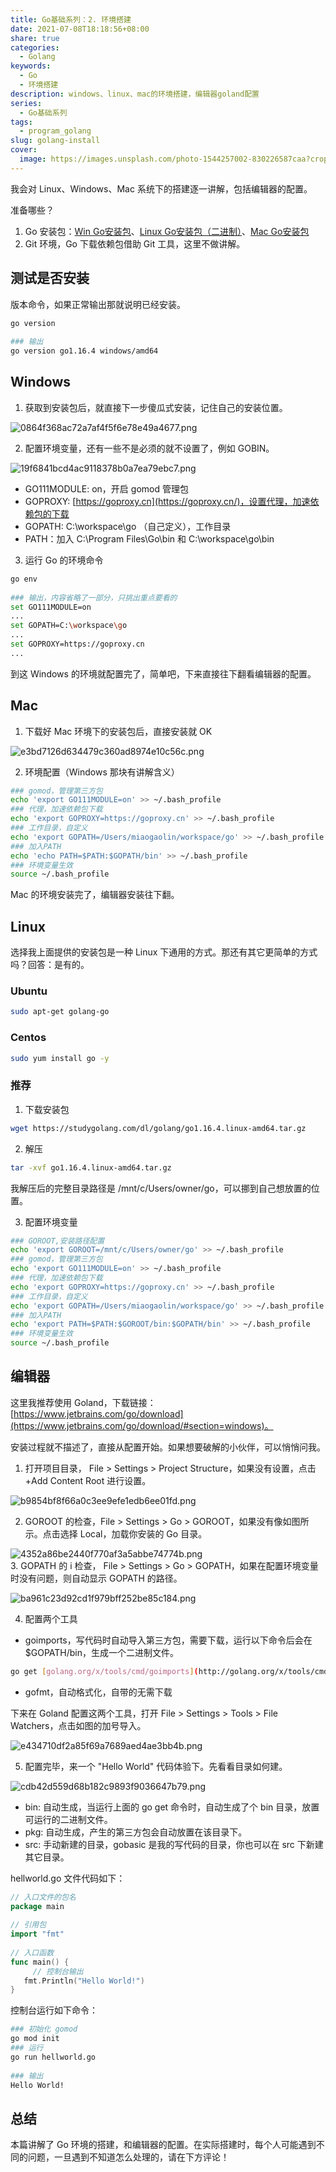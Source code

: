 ```yaml
---  
title: Go基础系列：2. 环境搭建  
date: 2021-07-08T18:18:56+08:00  
share: true  
categories:  
  - Golang  
keywords:  
  - Go  
  - 环境搭建  
description: windows、linux、mac的环境搭建，编辑器goland配置  
series:  
  - Go基础系列  
tags:  
  - program_golang  
slug: golang-install  
cover:  
  image: https://images.unsplash.com/photo-1544257002-830226587caa?crop=entropy&cs=tinysrgb&fit=max&fm=webp&ixid=M3wzNjAwOTd8MHwxfHNlYXJjaHwyMnx8ZW52aXJvbWVudHxlbnwwfDB8fHwxNzAzMzAwOTIzfDA&ixlib=rb-4.0.3&q=80&w=720  
---  
```

  
  
我会对 Linux、Windows、Mac 系统下的搭建逐一讲解，包括编辑器的配置。  
  
准备哪些？  
  
1. Go 安装包：[Win Go安装包](https://studygolang.com/dl/golang/go1.16.4.windows-amd64.msi)、[Linux Go安装包（二进制）](https://studygolang.com/dl/golang/go1.16.4.linux-amd64.tar.gz)、[Mac Go安装包](https://studygolang.com/dl/golang/go1.16.4.darwin-amd64.pkg)  
2. Git 环境，Go 下载依赖包借助 Git 工具，这里不做讲解。  
  
## 测试是否安装  
  
版本命令，如果正常输出那就说明已经安装。  
  
```bash  
go version  
  
### 输出  
go version go1.16.4 windows/amd64  
```  
  
## Windows  
  
1. 获取到安装包后，就直接下一步傻瓜式安装，记住自己的安装位置。  
  
![0864f368ac72a7af4f5f6e78e49a4677.png](/images/0864f368ac72a7af4f5f6e78e49a4677.png)  
  
2.  配置环境变量，还有一些不是必须的就不设置了，例如 GOBIN。  
  
![19f6841bcd4ac9118378b0a7ea79ebc7.png](/images/19f6841bcd4ac9118378b0a7ea79ebc7.png)  
  
- GO111MODULE: on，开启 gomod 管理包  
- GOPROXY: [https://goproxy.cn](https://goproxy.cn/)，设置代理，加速依赖包的下载  
- GOPATH: C:\workspace\go （自己定义），工作目录  
- PATH：加入 C:\Program Files\Go\bin 和 C:\workspace\go\bin  
  
3. 运行 Go 的环境命令  
  
```bash  
go env  
  
### 输出，内容省略了一部分，只挑出重点要看的  
set GO111MODULE=on  
...  
set GOPATH=C:\workspace\go  
...  
set GOPROXY=https://goproxy.cn  
...  
```  
  
到这 Windows 的环境就配置完了，简单吧，下来直接往下翻看编辑器的配置。  
  
## Mac  
  
1. 下载好 Mac 环境下的安装包后，直接安装就 OK  
  
![e3bd7126d634479c360ad8974e10c56c.png](/images/e3bd7126d634479c360ad8974e10c56c.png)  
  
2. 环境配置（Windows 那块有讲解含义）  
  
```bash  
### gomod，管理第三方包  
echo 'export GO111MODULE=on' >> ~/.bash_profile  
### 代理，加速依赖包下载  
echo 'export GOPROXY=https://goproxy.cn' >> ~/.bash_profile  
### 工作目录，自定义  
echo 'export GOPATH=/Users/miaogaolin/workspace/go' >> ~/.bash_profile  
### 加入PATH  
echo 'echo PATH=$PATH:$GOPATH/bin' >> ~/.bash_profile  
### 环境变量生效  
source ~/.bash_profile  
```  
  
Mac 的环境安装完了，编辑器安装往下翻。  
  
## Linux  
  
选择我上面提供的安装包是一种 Linux 下通用的方式。那还有其它更简单的方式吗？回答：是有的。  
  
### Ubuntu  
  
```bash  
sudo apt-get golang-go  
```  
  
### Centos  
  
```bash  
sudo yum install go -y  
```  
  
### 推荐  
  
1. 下载安装包  
  
```bash  
wget https://studygolang.com/dl/golang/go1.16.4.linux-amd64.tar.gz  
```  
  
2. 解压  
  
```bash  
tar -xvf go1.16.4.linux-amd64.tar.gz  
```  
  
我解压后的完整目录路径是 /mnt/c/Users/owner/go，可以挪到自己想放置的位置。  
  
3. 配置环境变量  
  
```bash  
### GOROOT,安装路径配置  
echo 'export GOROOT=/mnt/c/Users/owner/go' >> ~/.bash_profile  
### gomod，管理第三方包  
echo 'export GO111MODULE=on' >> ~/.bash_profile  
### 代理，加速依赖包下载  
echo 'export GOPROXY=https://goproxy.cn' >> ~/.bash_profile  
### 工作目录，自定义  
echo 'export GOPATH=/Users/miaogaolin/workspace/go' >> ~/.bash_profile  
### 加入PATH  
echo 'export PATH=$PATH:$GOROOT/bin:$GOPATH/bin' >> ~/.bash_profile  
### 环境变量生效  
source ~/.bash_profile  
```  
  
## 编辑器  
  
这里我推荐使用 Goland，下载链接：[https://www.jetbrains.com/go/download](https://www.jetbrains.com/go/download/#section=windows)。  
  
安装过程就不描述了，直接从配置开始。如果想要破解的小伙伴，可以悄悄问我。  
  
1. 打开项目目录， File > Settings > Project Structure，如果没有设置，点击 +Add Content Root 进行设置。  
  
![b9854bf8f66a0c3ee9efe1edb6ee01fd.png](/images/b9854bf8f66a0c3ee9efe1edb6ee01fd.png)  
  
2. GOROOT 的检查，File > Settings > Go > GOROOT，如果没有像如图所示。点击选择 Local，加载你安装的 Go 目录。  
  
![4352a86be2440f770af3a5abbe74774b.png](/images/4352a86be2440f770af3a5abbe74774b.png)  
3. GOPATH 的 i 检查， File > Settings > Go > GOPATH，如果在配置环境变量时没有问题，则自动显示 GOPATH 的路径。  
  
![ba961c23d92cd1f979bff252be85c184.png](/images/ba961c23d92cd1f979bff252be85c184.png)  
  
4. 配置两个工具  
  
- goimports，写代码时自动导入第三方包，需要下载，运行以下命令后会在 $GOPATH/bin，生成一个二进制文件。  
  
```bash  
go get [golang.org/x/tools/cmd/goimports](http://golang.org/x/tools/cmd/goimports)  
```  
  
- gofmt，自动格式化，自带的无需下载  
  
下来在 Goland 配置这两个工具，打开 File > Settings > Tools > File Watchers，点击如图的加号导入。  
  
![e434710df2a85f69a7689aed4ae3bb4b.png](/images/e434710df2a85f69a7689aed4ae3bb4b.png)  
  
5. 配置完毕，来一个 "Hello World" 代码体验下。先看看目录如何建。  
  
![cdb42d559d68b182c9893f9036647b79.png](/images/cdb42d559d68b182c9893f9036647b79.png)  
  
- bin: 自动生成，当运行上面的 go get 命令时，自动生成了个 bin 目录，放置可运行的二进制文件。  
- pkg: 自动生成，产生的第三方包会自动放置在该目录下。  
- src: 手动新建的目录，gobasic 是我的写代码的目录，你也可以在 src 下新建其它目录。  
  
hellworld.go 文件代码如下：  
  
```go  
// 入口文件的包名  
package main  
  
// 引用包  
import "fmt"  
  
// 入口函数  
func main() {  
	 // 控制台输出  
   fmt.Println("Hello World!")  
}  
```  
  
控制台运行如下命令：  
  
```bash  
### 初始化 gomod   
go mod init  
### 运行  
go run hellworld.go  
  
### 输出  
Hello World!  
```  
  
## 总结  
  
本篇讲解了 Go 环境的搭建，和编辑器的配置。在实际搭建时，每个人可能遇到不同的问题，一旦遇到不知道怎么处理的，请在下方评论！